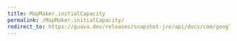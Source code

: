 ```yaml
---
title: MapMaker.initialCapacity
permalink: /MapMaker.initialCapacity/
redirect_to: https://guava.dev/releases/snapshot-jre/api/docs/com/google/common/collect/MapMaker.html#initialCapacity-int-
---
```

